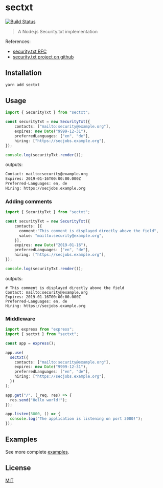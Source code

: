 # sectxt
[![Build Status](https://github.com/hupe1980/sectxt-nodejs/workflows/ci/badge.svg)](https://github.com/hupe1980/sectxt-nodejs/workflows/ci/badge.svg)
> A Node.js Security.txt implementation

References:
* [security.txt RFC](https://tools.ietf.org/html/draft-foudil-securitytxt)
* [security.txt project on github](https://github.com/securitytxt/security-txt)

## Installation
```bash
yarn add sectxt
```

## Usage
```typescript
import { SecurityTxt } from "sectxt";

const securityTxt = new SecurityTxt({
    contacts: ["mailto:security@example.org"],
    expires: new Date("9999-12-31"),
    preferredLanguages: ["en", "de"],
    hiring: ["https://secjobs.example.org"],
});

console.log(securityTxt.render());
```
outputs:
```txt
Contact: mailto:security@example.org
Expires: 2019-01-16T00:00:00.000Z
Preferred-Languages: en, de
Hiring: https://secjobs.example.org
```

### Adding comments
```typescript
import { SecurityTxt } from "sectxt";

const securityTxt = new SecurityTxt({
    contacts: [{
      comment:"This comment is displayed directly above the field", 
      value: "mailto:security@example.org",
    }],
    expires: new Date("2019-01-16"),
    preferredLanguages: ["en", "de"],
    hiring: ["https://secjobs.example.org"],
});

console.log(securityTxt.render());
```
outputs:
```
# This comment is displayed directly above the field
Contact: mailto:security@example.org
Expires: 2019-01-16T00:00:00.000Z
Preferred-Languages: en, de
Hiring: https://secjobs.example.org
```

### Middleware
```typescript
import express from "express";
import { sectxt } from "sectxt";

const app = express();

app.use(
  sectxt({
    contacts: ["mailto:security@example.org"],
    expires: new Date("9999-12-31"),
    preferredLanguages: ["en", "de"],
    hiring: ["https://secjobs.example.org"],
  })
);

app.get("/", (_req, res) => {
  res.send("Hello world!");
});

app.listen(3000, () => {
  console.log("The application is listening on port 3000!");
});
```

## Examples
See more complete [examples](https://github.com/hupe1980/sectxt-nodejs/tree/main/examples).

## License
[MIT](https://github.com/hupe1980/sectxt-nodejs/tree/main/sectxt/LICENSE)

